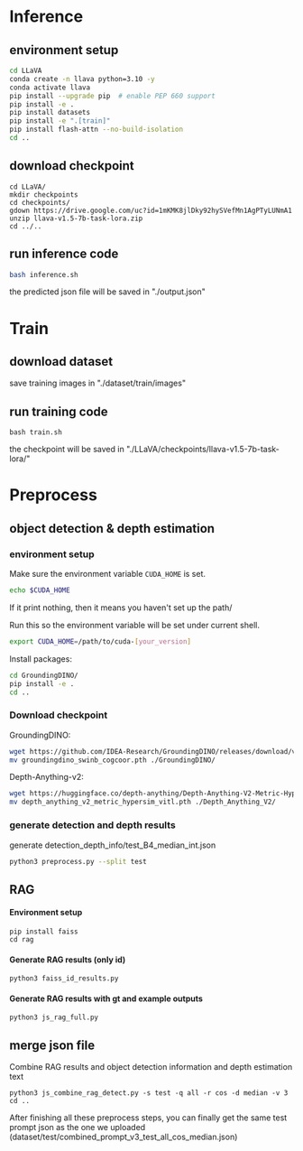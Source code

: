 # Inference
## environment setup
```bash
cd LLaVA
conda create -n llava python=3.10 -y
conda activate llava
pip install --upgrade pip  # enable PEP 660 support
pip install -e .
pip install datasets
pip install -e ".[train]"
pip install flash-attn --no-build-isolation
cd ..
```
## download checkpoint
```
cd LLaVA/
mkdir checkpoints
cd checkpoints/
gdown https://drive.google.com/uc?id=1mKMK8jlDky92hySVefMn1AgPTyLUNmA1
unzip llava-v1.5-7b-task-lora.zip
cd ../..
```
## run inference code
```bash 
bash inference.sh 
```
the predicted json file will be saved in "./output.json"

# Train
## download dataset
save training images in "./dataset/train/images"
## run training code
```
bash train.sh 
```
the checkpoint will be saved in "./LLaVA/checkpoints/llava-v1.5-7b-task-lora/"

# Preprocess

## object detection & depth estimation
### environment setup
Make sure the environment variable `CUDA_HOME` is set.
```bash
echo $CUDA_HOME
```
If it print nothing, then it means you haven't set up the path/

Run this so the environment variable will be set under current shell. 
```bash
export CUDA_HOME=/path/to/cuda-[your_version]
```
Install packages:
```bash
cd GroundingDINO/
pip install -e .
cd ..
```
### Download checkpoint
GroundingDINO:
```bash
wget https://github.com/IDEA-Research/GroundingDINO/releases/download/v0.1.0-alpha2/groundingdino_swinb_cogcoor.pth
mv groundingdino_swinb_cogcoor.pth ./GroundingDINO/
```
Depth-Anything-v2:
```bash
wget https://huggingface.co/depth-anything/Depth-Anything-V2-Metric-Hypersim-Large/resolve/main/depth_anything_v2_metric_hypersim_vitl.pth
mv depth_anything_v2_metric_hypersim_vitl.pth ./Depth_Anything_V2/
```
### generate detection and depth results
generate detection_depth_info/test_B4_median_int.json
```bash
python3 preprocess.py --split test
```
## RAG
#### Environment setup
```
pip install faiss
cd rag
```
#### Generate RAG results (only id)
```
python3 faiss_id_results.py
```
#### Generate RAG results with gt and example outputs
```
python3 js_rag_full.py
```
## merge json file
Combine RAG results and object detection information and depth estimation text
```
python3 js_combine_rag_detect.py -s test -q all -r cos -d median -v 3
cd ..
```
After finishing all these preprocess steps, you can finally get the same test prompt json as the one we uploaded (dataset/test/combined_prompt_v3_test_all_cos_median.json)
